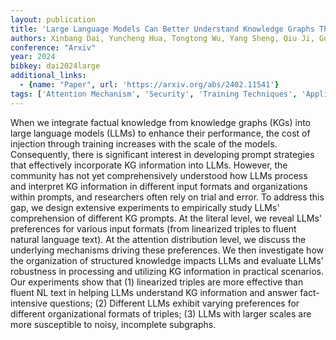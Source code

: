 ```yaml
---
layout: publication
title: 'Large Language Models Can Better Understand Knowledge Graphs Than We Thought'
authors: Xinbang Dai, Yuncheng Hua, Tongtong Wu, Yang Sheng, Qiu Ji, Guilin Qi
conference: "Arxiv"
year: 2024
bibkey: dai2024large
additional_links:
  - {name: "Paper", url: 'https://arxiv.org/abs/2402.11541'}
tags: ['Attention Mechanism', 'Security', 'Training Techniques', 'Applications', 'Model Architecture', 'Prompting', 'Reinforcement Learning']
---
```

When we integrate factual knowledge from knowledge graphs (KGs) into large
language models (LLMs) to enhance their performance, the cost of injection
through training increases with the scale of the models. Consequently, there is
significant interest in developing prompt strategies that effectively
incorporate KG information into LLMs. However, the community has not yet
comprehensively understood how LLMs process and interpret KG information in
different input formats and organizations within prompts, and researchers often
rely on trial and error. To address this gap, we design extensive experiments
to empirically study LLMs' comprehension of different KG prompts. At the
literal level, we reveal LLMs' preferences for various input formats (from
linearized triples to fluent natural language text). At the attention
distribution level, we discuss the underlying mechanisms driving these
preferences. We then investigate how the organization of structured knowledge
impacts LLMs and evaluate LLMs' robustness in processing and utilizing KG
information in practical scenarios. Our experiments show that (1) linearized
triples are more effective than fluent NL text in helping LLMs understand KG
information and answer fact-intensive questions; (2) Different LLMs exhibit
varying preferences for different organizational formats of triples; (3) LLMs
with larger scales are more susceptible to noisy, incomplete subgraphs.
